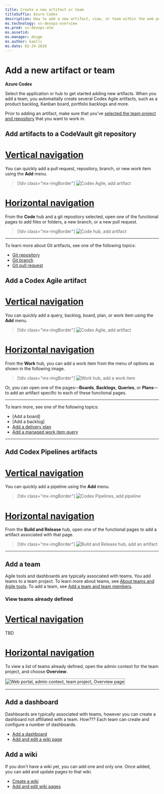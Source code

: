 ```yaml
---
title: Create a new artifact or team
titleSuffix: Azure Codex 
description: How to add a new artifact, view, or team within the web portal for Azure Codex, CodeVault, Codex Agile, or Codex Pipelines  
ms.technology: vs-devops-overview 
ms.prod: vs-devops-alm
ms.assetid:  
ms.manager: douge
ms.author: kaelli
ms.date: 02-24-2018
---
```


# Add a new artifact or team

**Azure Codex**  

Select the application or hub to get started adding new artifacts. When you add a team, you automatially create several Codex Agile artifacts, such as a product backlog, Kanban board, portfolio backlogs and more. 

Prior to adding an artifact, make sure that you've [selected the team project and repository](go-to-team-project-repo.md) that you want to work in.  

## Add artifacts to a CodeVault git repository 


# [Vertical navigation](#tab/vertical) 

You can quickly add a pull request, repository, branch, or new work item using the **Add** menu. 

> [!div class="mx-imgBorder"]
![Codex Agile, add artifact](_img/create-artifact/codevault-add.png)

# [Horizontal navigation](#tab/horizontal)

From the **Code** hub and a git repository selected, open one of the functional pages to add files or folders, a new branch, or a new pull request.  


> [!div class="mx-imgBorder"]
![Code hub, add artifact](_img/create-artifact/code-hub.png)

---

To learn more about Git artifacts, see one of the following topics:
- [Git repository](../../git/tutorial/creatingrepo.md)
- [Git branch](../../git/create-branch.md)
- [Git pull request](../../git/tutorial/pullrequest.md) 

<!---
## Create TFVC artifacts

TBD 
-->

## Add a Codex Agile artifact


# [Vertical navigation](#tab/vertical) 

You can quickly add a query, backlog, board, plan, or work item using the **Add** menu. 

> [!div class="mx-imgBorder"]
![Codex Agile, add artifact](_img/create-artifact/codeplan-add.png)

# [Horizontal navigation](#tab/horizontal)

From the **Work** hub, you can add a work item from the menu of options as shown in the following image.
 
> [!div class="mx-imgBorder"]
![Work hub, add a work item](../../work/backlogs/_img/add-work-items-choose-user-story.png)

 Or, you can open one of the pages&mdash;**Boards**, **Backlogs**, **Queries**, or **Plans**&mdash;to add an artifact specific to each of these functional pages.
 
---

To learn more, see one of the following topics: 

- [Add a board]
- [Add a backlog]
- [Add a delivery plan](../../work/scale/review-team-plans.md)
- [Add a managed work item query](../../work/track/using-queries.md) 

---


## Add Codex Pipelines artifacts

# [Vertical navigation](#tab/vertical) 

You can quickly add a pipeline using the **Add** menu. 

> [!div class="mx-imgBorder"]
![Codex Pipelines, add pipeline](_img/create-artifact/codelaunch-add-pipeline.png)

# [Horizontal navigation](#tab/horizontal)

From the **Build and Release** hub, open one of the functional pages to add a artifact associated with that page.
 
> [!div class="mx-imgBorder"]
![Build and Release hub, add an artifact](_img/create-artifact/build-release-hub.png)

---



## Add a team 

Agile tools and dashboards are typically associated with teams. You add teams to a team project. To learn more about teams, see [About teams and Agile tools](../../settings/about-teams-and-settings.md). To add a team, see [Add a team and team members](../../work/scale/multiple-teams.md). 

### View teams already defined 

# [Vertical navigation](#tab/vertical)

TBD 

# [Horizontal navigation](#tab/horizontal)

To view a list of teams already defined, open the admin context for the team project, and choose **Overview**.  

<img src="../../work/scale/_img/multiple-teams-view-teams.png" alt="Web portal, admin context, team project, Overview page" style="border: 2px solid #C3C3C3;" /> 

---


## Add a dashboard 

Dashboards are typically associated with teams, however you can create a dashboard not affiliated with a team. How??? Each team can create and configure a number of dashboards. 

- [Add a dashboard](../../report/dashboards/dashboards.md)
- [Add and edit a wiki page](../../collaborate/add-edit-wiki.md)


## Add a wiki 

If you don't have a wiki yet, you can add one and only one. Once added, you can add and update pages to that wiki. 

- [Create a wiki](../../collaborate/wiki-create-repo.md)
- [Add and edit wiki pages](../../collaborate/add-edit-wiki.md)

